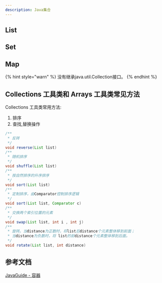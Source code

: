 ```yaml
---
description: Java集合
---
```


## List

## Set

## Map

{% hint style="warn" %}
 没有继承java.util.Collection接口。
{% endhint %}

## Collections 工具类和 Arrays 工具类常见方法

Collections 工具类常用方法:

1. 排序
2. 查找,替换操作

```java
/**
 * 反转
 */
void reverse(List list)
/**
 * 随机排序
 */
void shuffle(List list)
/**
 * 按自然排序的升序排序
 */
void sort(List list)
/**
 * 定制排序，由Comparator控制排序逻辑
 */
void sort(List list, Comparator c)
/**
 * 交换两个索引位置的元素
 */
void swap(List list, int i , int j)
/**
 * 旋转。当distance为正数时，将list后distance个元素整体移到前面；
 * 当distance为负数时，将 list的前distance个元素整体移到后面。
 */
void rotate(List list, int distance)
```

## 参考文档

[JavaGuide - 容器](https://github.com/Snailclimb/JavaGuide#%E5%AE%B9%E5%99%A8)

